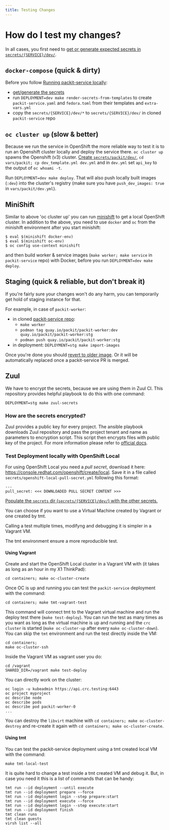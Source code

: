 ```yaml
---
title: Testing Changes
---
```


# How do I test my changes?

In all cases, you first need to [get or generate expected secrets in `secrets/{SERVICE}/dev/`](secrets#running-a-servicebot-locally).

## `docker-compose` (quick & dirty)

Before you follow [Running packit-service locally](https://github.com/packit/packit-service/blob/main/CONTRIBUTING.md#running-packit-service-locally):

- [get/generate the secrets](secrets#running-a-servicebot-locally)
- run `DEPLOYMENT=dev make render-secrets-from-templates` to create `packit-service.yaml` and `fedora.toml` from their templates and `extra-vars.yml`
- copy the `secrets/{SERVICE}/dev/*` to `secrets/{SERVICE}/dev/` in cloned `packit-service` repo

## `oc cluster up` (slow & better)

Because we run the service in OpenShift the more reliable way to test it
is to run an Openshift cluster locally and deploy the service there.
`oc cluster up` spawns the Openshift (v3) cluster.
[Create `secrets/packit/dev/`](secrets#running-a-servicebot-locally),
`cd vars/packit; cp dev_template.yml dev.yml` and
in `dev.yml` set `api_key` to the output of `oc whoami -t`.

Run `DEPLOYMENT=dev make deploy`.
That will also push locally built images (`:dev`) into the cluster's registry
(make sure you have `push_dev_images: true` in `vars/packit/dev.yml`).

## MiniShift

Similar to above 'oc cluster up' you can run [minishift](https://www.okd.io/minishift/) to get
a local OpenShift cluster.
In addition to the above, you need to use `docker` and `oc`
from the minishift environment after you start minishift:

    $ eval $(minishift docker-env)
    $ eval $(minishift oc-env)
    $ oc config use-context minishift

and then build worker & service images (`make worker; make service` in `packit-service` repo)
with Docker, before you run `DEPLOYMENT=dev make deploy`.

## Staging (quick & reliable, but don't break it)

If you're fairly sure your changes won't do any harm,
you can temporarily get hold of staging instance for that.

For example, in case of `packit-worker`:

- in cloned [packit-service repo](https://github.com/packit/packit-service):
  - `make worker`
  - `podman tag quay.io/packit/packit-worker:dev quay.io/packit/packit-worker:stg`
  - `podman push quay.io/packit/packit-worker:stg`
- in deployment: `DEPLOYMENT=stg make import-images`

Once you're done you should [revert to older image](continuous-deployment#reverting-to-older-deploymentrevisionimage).
Or it will be automatically replaced once a packit-service PR is merged.

## Zuul

We have to encrypt the secrets, because we are using them in Zuul CI.
This repository provides helpful playbook to do this with one command:

    DEPLOYMENT=stg make zuul-secrets

### How are the secrets encrypted?

Zuul provides a public key for every project. The ansible playbook downloads Zuul repository and pass the project tenant and name as parameters to encryption script. This script then encrypts files with public key of the project.
For more information please refer to [official docs](https://ansible.softwarefactory-project.io/docs/user/zuul_user.html#create-a-secret-to-be-used-in-jobs).

### Test Deployment locally with OpenShift Local

For using OpenShift Local you need a _pull secret_, download it here: https://console.redhat.com/openshift/create/local. Save it in a file called `secrets/openshift-local-pull-secret.yml` following this format:

```
---
pull_secret: <<< DOWNLOADED PULL SECRET CONTENT >>>
```

[Populate the `secrets` dir (`secrets/{SERVICE}/dev/`) with the other secrets.](secrets#running-a-servicebot-locally)

You can choose if you want to use a Virtual Machine created by Vagrant or one created by tmt.

Calling a test multiple times, modifyng and debugging it is simpler in a Vagrant VM.

The tmt environment ensure a more reproducible test.

#### Using Vagrant

Create and start the OpenShift Local cluster in a Vagrant VM with (it takes as long as an hour in my X1 ThinkPad):

```
cd containers; make oc-cluster-create
```

Once OC is up and running you can test the `packit-service` deployment with the command:

```
cd containers; make tmt-vagrant-test
```

This command will connect tmt to the Vagrant virtual machine and run the deploy test there (`make test-deploy`).
You can run the test as many times as you want as long as the virtual machine is up and running and the `crc cluster` is started (`make oc-cluster-up` after every `make oc-cluster-down`).
You can skip the `tmt` environment and run the test directly inside the VM:

```
cd containers;
make oc-cluster-ssh
```

Inside the Vagrant VM as vagrant user you do:

```
cd /vagrant
SHARED_DIR=/vagrant make test-deploy
```

You can directly work on the cluster:

```
oc login -u kubeadmin https://api.crc.testing:6443
oc project myproject
oc describe node
oc describe pods
oc describe pod packit-worker-0
...
```

You can destroy the `libvirt` machine with `cd containers; make oc-cluster-destroy` and re-create it again with `cd containers; make oc-cluster-create`.

#### Using tmt

You can test the packit-service deployment using a tmt created local VM with the command:

```
make tmt-local-test
```

It is quite hard to change a test inside a tmt created VM and debug it.
But, in case you need it this is a list of commands that can be handy:

```
tmt run --id deployment --until execute
tmt run --id deployment prepare --force
tmt run --id deployment login --step prepare:start
tmt run --id deployment execute --force
tmt run --id deployment login --step execute:start
tmt run --id deployment finish
tmt clean runs
tmt clean guests
virsh list --all
```

